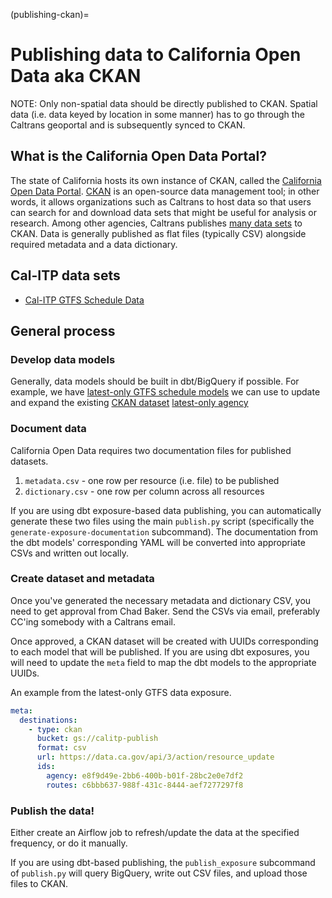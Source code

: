 (publishing-ckan)=
# Publishing data to California Open Data aka CKAN

NOTE: Only non-spatial data should be directly published to CKAN. Spatial data
(i.e. data keyed by location in some manner) has to go through the Caltrans
geoportal and is subsequently synced to CKAN.

## What is the California Open Data Portal?

The state of California hosts its own instance of CKAN, called the [California Open Data Portal](https://data.ca.gov/).
[CKAN](https://ckan.org/) is an open-source data management tool; in other words,
it allows organizations such as Caltrans to host data so that users can search
for and download data sets that might be useful for analysis or research. Among
other agencies, Caltrans publishes [many data sets](https://data.ca.gov/organization/caltrans) to CKAN.
Data is generally published as flat files (typically CSV) alongside required
metadata and a data dictionary.

## Cal-ITP data sets
* [Cal-ITP GTFS Schedule Data](https://data.ca.gov/dataset/cal-itp-gtfs-ingest-pipeline-dataset)

## General process
### Develop data models
Generally, data models should be built in dbt/BigQuery if possible. For example,
we have [latest-only GTFS schedule models](https://github.com/cal-itp/data-infra/tree/main/warehouse/models/gtfs_schedule_latest_only)
we can use to update and expand the existing [CKAN dataset](https://data.ca.gov/dataset/cal-itp-gtfs-ingest-pipeline-dataset)
[latest-only agency](https://dbt-docs.calitp.org/#!/model/model.calitp_warehouse.agency)

### Document data
California Open Data requires two documentation files for published datasets.
1. `metadata.csv` - one row per resource (i.e. file) to be published
2. `dictionary.csv` - one row per column across all resources

If you are using dbt exposure-based data publishing, you can automatically generate
these two files using the main `publish.py` script (specifically the `generate-exposure-documentation`
subcommand). The documentation from the dbt models' corresponding YAML will be
converted into appropriate CSVs and written out locally.

### Create dataset and metadata
Once you've generated the necessary metadata and dictionary CSV, you need to get
approval from Chad Baker. Send the CSVs via email, preferably CC'ing somebody
with a Caltrans email.

Once approved, a CKAN dataset will be created with UUIDs corresponding to each
model that will be published. If you are using dbt exposures, you will need to
update the `meta` field to map the dbt models to the appropriate UUIDs.

An example from the latest-only GTFS data exposure.
```yaml
meta:
  destinations:
    - type: ckan
      bucket: gs://calitp-publish
      format: csv
      url: https://data.ca.gov/api/3/action/resource_update
      ids:
        agency: e8f9d49e-2bb6-400b-b01f-28bc2e0e7df2
        routes: c6bbb637-988f-431c-8444-aef7277297f8
```

### Publish the data!
Either create an Airflow job to refresh/update the data at the specified
frequency, or do it manually.

If you are using dbt-based publishing, the `publish_exposure` subcommand of `publish.py`
will query BigQuery, write out CSV files, and upload those files to CKAN.

